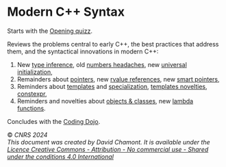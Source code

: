 # Modern C++ Syntax

Starts with the [Opening quizz](00-quizz.ipynb).

Reviews the problems central to early C++, the best practices that address them, and the syntactical innovations in modern C++:
1. New [type inference](10-auto.ipynb), old [numbers headaches](20-numbers-headaches.ipynb), new [universal initialization](21-initialization.ipynb), 
2. Remainders about [pointers](30-raii-reminders.ipynb), new [rvalue references](31-rvalue-references.ipynb), new [smart pointers](32-smart-pointers.ipynb), 
3. Reminders about [templates](40-templates-reminders.ipynb) and [specialization](41-specialization-reminders.ipynb), [templates novelties](42-templates-novelties.ipynb), [constexpr](50-constexpr.ipynb),
4. Reminders and novelties about [objects & classes](60-objects-classes.ipynb), new [lambda functions](70-lambdas.ipynb).

Concludes with the [Coding Dojo](99-coding-dojo.ipynb).


© *CNRS 2024*  
*This document was created by David Chamont. It is available under the [Licence Creative Commons - Attribution - No commercial use - Shared under the conditions 4.0 International](http://creativecommons.org/licenses/by-nc-sa/4.0/)*
